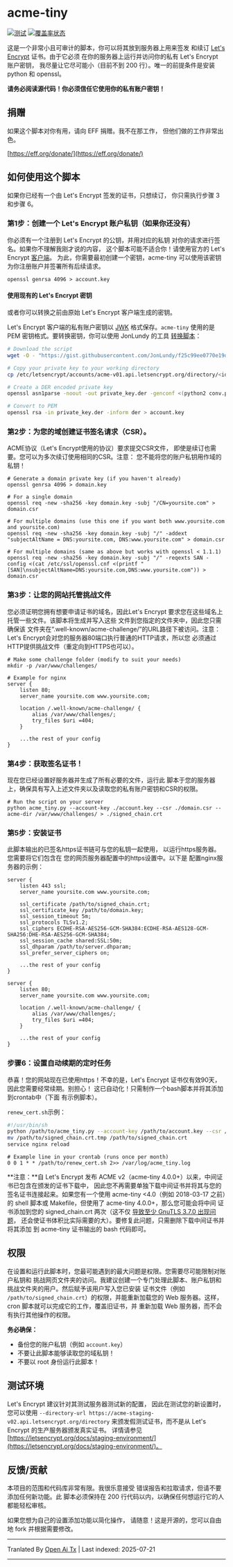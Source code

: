 ﻿
# acme-tiny

[![测试](https://github.com/diafygi/acme-tiny/actions/workflows/full-tests-with-coverage.yml/badge.svg?branch=main)](https://github.com/diafygi/acme-tiny/actions/workflows/full-tests-with-coverage.yml)
[![覆盖率状态](https://coveralls.io/repos/github/diafygi/acme-tiny/badge.svg?branch=main)](https://coveralls.io/github/diafygi/acme-tiny?branch=main)

这是一个非常小且可审计的脚本，你可以将其放到服务器上用来签发
和续订 [Let's Encrypt](https://letsencrypt.org/) 证书。由于它必须
在你的服务器上运行并访问你的私有 Let's Encrypt 账户密钥，
我尽量让它尽可能小（目前不到 200 行）。唯一的前提条件是安装 python 和 openssl。

**请务必阅读源代码！你必须信任它使用你的私有账户密钥！**

## 捐赠

如果这个脚本对你有用，请向 EFF 捐赠。我不在那工作，
但他们做的工作非常出色。

[https://eff.org/donate/](https://eff.org/donate/)

## 如何使用这个脚本

如果你已经有一个由 Let's Encrypt 签发的证书，只想续订，
你只需执行步骤 3 和步骤 6。

### 第1步：创建一个 Let's Encrypt 账户私钥（如果你还没有）

你必须有一个注册到 Let's Encrypt 的公钥，并用对应的私钥
对你的请求进行签名。如果你不理解我刚才说的内容，
这个脚本可能不适合你！请使用官方的 Let's Encrypt
[客户端](https://github.com/letsencrypt/letsencrypt)。
为此，你需要最初创建一个密钥，acme-tiny 可以使用该密钥
为你注册账户并签署所有后续请求。



```
openssl genrsa 4096 > account.key
```
#### 使用现有的 Let's Encrypt 密钥

或者你可以转换之前由原始
Let's Encrypt 客户端生成的密钥。

Let's Encrypt 客户端的私有账户密钥以
[JWK](https://tools.ietf.org/html/rfc7517) 格式保存。`acme-tiny` 使用的是 PEM
密钥格式。要转换密钥，你可以使用 JonLundy 的工具
[转换脚本](https://gist.github.com/JonLundy/f25c99ee0770e19dc595)：


```sh
# Download the script
wget -O - "https://gist.githubusercontent.com/JonLundy/f25c99ee0770e19dc595/raw/6035c1c8938fae85810de6aad1ecf6e2db663e26/conv.py" > conv.py

# Copy your private key to your working directory
cp /etc/letsencrypt/accounts/acme-v01.api.letsencrypt.org/directory/<id>/private_key.json private_key.json

# Create a DER encoded private key
openssl asn1parse -noout -out private_key.der -genconf <(python2 conv.py private_key.json)

# Convert to PEM
openssl rsa -in private_key.der -inform der > account.key
```
### 第2步：为您的域创建证书签名请求（CSR）。

ACME协议（Let's Encrypt使用的协议）要求提交CSR文件，
即使是续订也需要。您可以为多次续订使用相同的CSR。注意：
您不能将您的账户私钥用作域的私钥！


```
# Generate a domain private key (if you haven't already)
openssl genrsa 4096 > domain.key
```

```
# For a single domain
openssl req -new -sha256 -key domain.key -subj "/CN=yoursite.com" > domain.csr

# For multiple domains (use this one if you want both www.yoursite.com and yoursite.com)
openssl req -new -sha256 -key domain.key -subj "/" -addext "subjectAltName = DNS:yoursite.com, DNS:www.yoursite.com" > domain.csr

# For multiple domains (same as above but works with openssl < 1.1.1)
openssl req -new -sha256 -key domain.key -subj "/" -reqexts SAN -config <(cat /etc/ssl/openssl.cnf <(printf "[SAN]\nsubjectAltName=DNS:yoursite.com,DNS:www.yoursite.com")) > domain.csr
```
### 第3步：让您的网站托管挑战文件

您必须证明您拥有想要申请证书的域名，因此Let's Encrypt
要求您在这些域名上托管一些文件。该脚本将生成并写入这些
文件到您指定的文件夹中，因此您只需确保该
文件夹在“.well-known/acme-challenge/”的URL路径下被访问。注意：Let's
Encrypt会对您的服务器80端口执行普通的HTTP请求，所以您
必须通过HTTP提供挑战文件（重定向到HTTPS也可以）。


```
# Make some challenge folder (modify to suit your needs)
mkdir -p /var/www/challenges/
```

```nginx
# Example for nginx
server {
    listen 80;
    server_name yoursite.com www.yoursite.com;

    location /.well-known/acme-challenge/ {
        alias /var/www/challenges/;
        try_files $uri =404;
    }

    ...the rest of your config
}
```
### 第4步：获取签名证书！

现在您已经设置好服务器并生成了所有必要的文件，运行此
脚本于您的服务器上，确保具有写入上述文件夹以及读取您的私有账户密钥和CSR的权限。



```
# Run the script on your server
python acme_tiny.py --account-key ./account.key --csr ./domain.csr --acme-dir /var/www/challenges/ > ./signed_chain.crt
```


### 第5步：安装证书

此脚本输出的已签名https证书链可与您的私钥一起使用，
以运行https服务器。您需要将它们包含在
您的网页服务器配置中的https设置中。以下是
配置nginx服务器的示例：


```nginx
server {
    listen 443 ssl;
    server_name yoursite.com www.yoursite.com;

    ssl_certificate /path/to/signed_chain.crt;
    ssl_certificate_key /path/to/domain.key;
    ssl_session_timeout 5m;
    ssl_protocols TLSv1.2;
    ssl_ciphers ECDHE-RSA-AES256-GCM-SHA384:ECDHE-RSA-AES128-GCM-SHA256:DHE-RSA-AES256-GCM-SHA384;
    ssl_session_cache shared:SSL:50m;
    ssl_dhparam /path/to/server.dhparam;
    ssl_prefer_server_ciphers on;

    ...the rest of your config
}

server {
    listen 80;
    server_name yoursite.com www.yoursite.com;

    location /.well-known/acme-challenge/ {
        alias /var/www/challenges/;
        try_files $uri =404;
    }

    ...the rest of your config
}
```


### 步骤6：设置自动续期的定时任务

恭喜！您的网站现在已使用https！不幸的是，Let's Encrypt
证书仅有效90天，因此您需要经常续期。别担心！
这已自动化！只需制作一个bash脚本并将其添加到crontab中（下面
有示例脚本）。

`renew_cert.sh`示例：

```sh
#!/usr/bin/sh
python /path/to/acme_tiny.py --account-key /path/to/account.key --csr /path/to/domain.csr --acme-dir /var/www/challenges/ > /path/to/signed_chain.crt.tmp || exit
mv /path/to/signed_chain.crt.tmp /path/to/signed_chain.crt
service nginx reload
```

```
# Example line in your crontab (runs once per month)
0 0 1 * * /path/to/renew_cert.sh 2>> /var/log/acme_tiny.log
```
**注意：**自 Let's Encrypt 发布 ACME v2（acme-tiny 4.0.0+）以来，中间证书已包含在颁发的证书下载中，
因此您不再需要单独下载中间证书并将其与您的签名证书连接起来。如果您有一个使用 acme-tiny &lt;4.0（例如
2018-03-17 之前）的 shell 脚本或 Makefile，但使用了 acme-tiny 4.0.0+，那么您可能会将中间
证书添加到您的 signed_chain.crt 两次（这不仅
[导致至少 GnuTLS 3.7.0 出现问题](https://gitlab.com/gnutls/gnutls/-/issues/1131)，
还会使证书体积比实际需要的大）。要修复此问题，只需删除下载中间证书并将其添加
到 acme-tiny 证书输出的 bash 代码即可。

## 权限

在设置和运行此脚本时，您最可能遇到的最大问题是权限。您需要尽可能限制对账户私钥和
挑战网页文件夹的访问。我建议创建一个专门处理此脚本、账户私钥和
挑战文件夹的用户。然后赋予该用户写入您已安装
证书文件（例如 `/path/to/signed_chain.crt`）的权限，并能重新加载您的 Web 服务器。这样，
cron 脚本就可以完成它的工作，覆盖旧证书，并
重新加载 Web 服务器，而不会有执行其他操作的权限。

**务必确保：**
* 备份您的账户私钥（例如 `account.key`）
* 不要让此脚本能够读取您的域私钥！
* 不要以 root 身份运行此脚本！

## 测试环境

Let's Encrypt 建议针对其测试服务器测试新的配置，
因此在测试您的新设置时，您可以使用
`--directory-url https://acme-staging-v02.api.letsencrypt.org/directory`
来颁发假测试证书，而不是从 Let's Encrypt 的生产服务器颁发真实证书。
详情请参见 [https://letsencrypt.org/docs/staging-environment/](https://letsencrypt.org/docs/staging-environment/)。

## 反馈/贡献

本项目的范围和代码库非常有限。我很乐意接受
错误报告和拉取请求，但请不要添加任何新功能。此
脚本必须保持在 200 行代码以内，以确保任何想运行它的人都能轻松审核。

如果您想为自己的设置添加功能以简化操作，
请随意！这是开源的，您可以自由地 fork 并根据需要修改。










---

Tranlated By [Open Ai Tx](https://github.com/OpenAiTx/OpenAiTx) | Last indexed: 2025-07-21

---